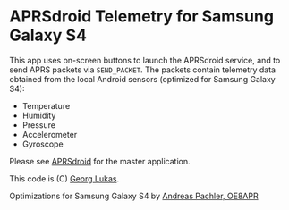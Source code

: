 # APRSdroid Telemetry for Samsung Galaxy S4

This app uses on-screen buttons to launch the APRSdroid service, and to
send APRS packets via `SEND_PACKET`. The packets contain telemetry data
obtained from the local Android sensors (optimized for Samsung Galaxy S4):

 * Temperature
 * Humidity
 * Pressure
 * Accelerometer
 * Gyroscope

Please see [APRSdroid](http://aprsdroid.org/) for the master application.

This code is (C) [Georg Lukas](http://op-co.de/).

Optimizations for Samsung Galaxy S4 by [Andreas Pachler, OE8APR](http://socialhams.net/oe8apr)
